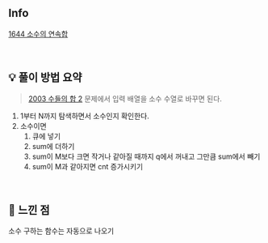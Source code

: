 ## Info

[1644 소수의 연속합](https://www.acmicpc.net/problem/1644)

<br>

## 💡 풀이 방법 요약

> [2003 수들의 합 2](https://www.acmicpc.net/problem/2003) 문제에서 입력 배열을 소수 수열로 바꾸면 된다.

1. 1부터 N까지 탐색하면서 소수인지 확인한다.
2. 소수이면
   1. 큐에 넣기
   2. sum에 더하기
   3. sum이 M보다 크면 작거나 같아질 때까지 q에서 꺼내고 그만큼 sum에서 빼기
   4. sum이 M과 같아지면 cnt 증가시키기

<br>

## 🙂 느낀 점
소수 구하는 함수는 자동으로 나오기